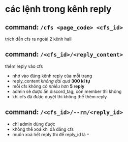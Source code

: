 # các lệnh trong kênh reply

## command: `/cfs <page_code> <cfs_id>`
trích dẫn cfs ra ngoài 2 kênh hall

## command: `/<cfs_id>/<reply_content>`
thêm reply vào cfs
- nhớ vào đúng kênh reply của mỗi trang
- reply_content *không dài quá* **300 kí tự**
- mỗi cfs không có *nhiều hơn* **5 reply**
- admin sẽ được ẩn discord_tag, còn member thì không
- khi cfs đã được duyệt thì không thể thêm reply

## command: `/<cfs_id>/--rm/<reply_id>`
- chỉ admin dùng được
- không thể xoá khi đã đăng cfs
- muốn xoá hết reply thì để reply_id là `*`